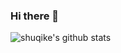 ### Hi there 👋

![shuqike's github stats](https://github-readme-stats.vercel.app/api?username=shuqike&show_icons=true&theme=tokyonight)
